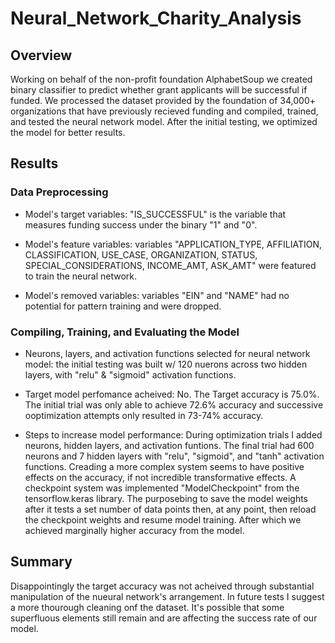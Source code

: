 # Neural_Network_Charity_Analysis

## Overview

Working on behalf of the non-profit foundation AlphabetSoup we created binary classifier to predict whether grant applicants will be successful if funded. We processed the dataset provided by the foundation of 34,000+ organizations that have previously recieved funding and compiled, trained, and tested the neural network model. After the initial testing, we optimized the model for better results.

## Results

### Data Preprocessing

- Model's target variables: "IS_SUCCESSFUL" is the variable that measures funding success under the binary "1" and "0".

- Model's feature variables: variables "APPLICATION_TYPE, AFFILIATION, CLASSIFICATION, USE_CASE, ORGANIZATION, STATUS, SPECIAL_CONSIDERATIONS, INCOME_AMT, ASK_AMT" were featured to train the neural network.

- Model's removed variables: variables "EIN" and "NAME" had no potential for pattern training and were dropped.

### Compiling, Training, and Evaluating the Model

- Neurons, layers, and activation functions selected for neural network model: the initial testing was built w/ 120 nuerons across two hidden layers, with "relu"
& "sigmoid" activation functions. 

- Target model perfomance acheived: No. The Target accuracy is 75.0%. The initial trial was only able to achieve 72.6% accuracy and successive ooptimization attempts only resulted in 73-74% accuracy.

- Steps to increase model performance: During optimization trials I added neurons, hidden layers, and activation funtions. The final trial had 600 neurons and 7 hidden layers with "relu", "sigmoid", and "tanh" activation functions. Creading a more complex system seems to have positive effects on the accuracy, if not incredible transformative effects. A checkpoint system was implemented "ModelCheckpoint" from the tensorflow.keras library. The purposebing to save the model weights after it tests a set number of data points then, at any point, then reload the checkpoint weights and resume model training. After which we achieved marginally higher accuracy from the model.

## Summary

Disappointingly the target accuracy was not acheived through substantial manipulation of the nueural network's arrangement. In future tests I suggest a more thourough cleaning onf the dataset. It's possible that some superfluous elements still remain and are affecting the success rate of our model.







